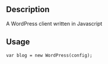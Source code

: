 ## Description
A WordPress client written in Javascript

## Usage

    var blog = new WordPress(config);


